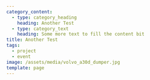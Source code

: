 ```yaml
---
category_content:
  - type: category_heading
    heading: Another Test
  - type: category_text
    heading: Some more text to fill the content bit
title: Another Test
tags:
  - project
  - event
image: /assets/media/volvo_a30d_dumper.jpg
template: page
---
```

